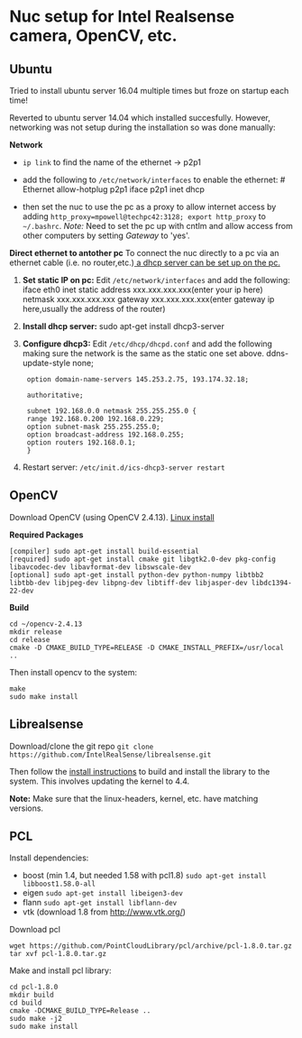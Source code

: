# Nuc setup for Intel Realsense camera, OpenCV, etc.

## Ubuntu
Tried to install ubuntu server 16.04 multiple times but froze on startup each time!

Reverted to ubuntu server 14.04 which installed succesfully. However, networking was not setup during the installation so was done manually:

__Network__
 - `ip link` to find the name of the ethernet -> p2p1
 - add the following to `/etc/network/interfaces` to enable the ethernet:
        # Ethernet
        allow-hotplug p2p1
        iface p2p1 inet dhcp

- then set the nuc to use the pc as a proxy to allow internet access by adding `http_proxy=mpowell@techpc42:3128; export http_proxy` to `~/.bashrc`. _Note:_ Need to set the pc up with cntlm and allow access from other computers by setting _Gateway_ to 'yes'.


__Direct ethernet to antother pc__
To connect the nuc directly to a pc via an ethernet cable (i.e. no router,etc.)[ a dhcp server can be set up on the pc.](https://www.howtoforge.com/dhcp_server_linux_debian_sarge)

1. **Set static IP on pc:** Edit `/etc/network/interfaces` and add the following:
        iface eth0 inet static
        address xxx.xxx.xxx.xxx(enter your ip here)
        netmask xxx.xxx.xxx.xxx
        gateway xxx.xxx.xxx.xxx(enter gateway ip here,usually the address of the router)

2. **Install dhcp server:**
        sudo apt-get install dhcp3-server

3. **Configure dhcp3:** Edit `/etc/dhcp/dhcpd.conf` and add the following making sure the network is the same as the static one set above.
        ddns-update-style none;

        option domain-name-servers 145.253.2.75, 193.174.32.18;

        authoritative;

        subnet 192.168.0.0 netmask 255.255.255.0 {
        range 192.168.0.200 192.168.0.229;
        option subnet-mask 255.255.255.0;
        option broadcast-address 192.168.0.255;
        option routers 192.168.0.1;
        }
4. Restart server: `/etc/init.d/ics-dhcp3-server restart`
## OpenCV
Download OpenCV (using OpenCV 2.4.13). [Linux install](http://docs.opencv.org/2.4/doc/tutorials/introduction/linux_install/linux_install.html)

__Required Packages__

    [compiler] sudo apt-get install build-essential
    [required] sudo apt-get install cmake git libgtk2.0-dev pkg-config libavcodec-dev libavformat-dev libswscale-dev
    [optional] sudo apt-get install python-dev python-numpy libtbb2 libtbb-dev libjpeg-dev libpng-dev libtiff-dev libjasper-dev libdc1394-22-dev

__Build__

    cd ~/opencv-2.4.13
    mkdir release
    cd release
    cmake -D CMAKE_BUILD_TYPE=RELEASE -D CMAKE_INSTALL_PREFIX=/usr/local ..

Then install opencv to the system:

    make
    sudo make install



## Librealsense
Download/clone the git repo `git clone https://github.com/IntelRealSense/librealsense.git`

Then follow the [install instructions](https://github.com/IntelRealSense/librealsense/blob/master/doc/installation.md) to build and install the library to the system. This involves updating the kernel to 4.4.

__Note:__
Make sure that the linux-headers, kernel, etc. have matching versions.


## PCL
Install dependencies:
- boost (min 1.4, but needed 1.58 with pcl1.8) `sudo apt-get install libboost1.58.0-all`
- eigen `sudo apt-get install libeigen3-dev`
- flann `sudo apt-get install libflann-dev`
- vtk (download 1.8 from http://www.vtk.org/)

Download pcl

    wget https://github.com/PointCloudLibrary/pcl/archive/pcl-1.8.0.tar.gz
    tar xvf pcl-1.8.0.tar.gz

Make and install pcl library:

    cd pcl-1.8.0
    mkdir build
    cd build
    cmake -DCMAKE_BUILD_TYPE=Release ..
    sudo make -j2
    sudo make install
